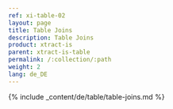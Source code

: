```yaml
---
ref: xi-table-02
layout: page
title: Table Joins
description: Table Joins
product: xtract-is
parent: xtract-is-table
permalink: /:collection/:path
weight: 2
lang: de_DE
---
```

{% include _content/de/table/table-joins.md  %}
